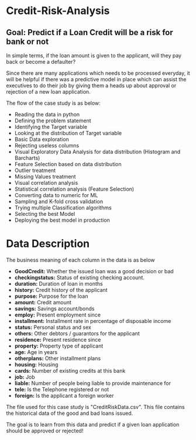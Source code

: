 # Credit-Risk-Analysis

## Goal: Predict if a Loan Credit will be a risk for bank or not

In simple terms, if the loan amount is given to the applicant, will they pay back or become a defaulter?

Since there are many applications which needs to be processed everyday, it will be helpful if there was a predictive model in place which can assist the executives to do their job by giving them a heads up about approval or rejection of a new loan application.

The flow of the case study is as below:

* Reading the data in python
* Defining the problem statement
* Identifying the Target variable
* Looking at the distribution of Target variable
* Basic Data exploration
* Rejecting useless columns
* Visual Exploratory Data Analysis for data distribution (Histogram and Barcharts)
* Feature Selection based on data distribution
* Outlier treatment
* Missing Values treatment
* Visual correlation analysis
* Statistical correlation analysis (Feature Selection)
* Converting data to numeric for ML
* Sampling and K-fold cross validation
* Trying multiple Classification algorithms
* Selecting the best Model
* Deploying the best model in production

# Data Description

The business meaning of each column in the data is as below

* **GoodCredit:** Whether the issued loan was a good decision or bad
* **checkingstatus:** Status of existing checking account.
* **duration:** Duration of loan in months
* **history:** Credit history of the applicant
* **purpose:** Purpose for the loan
* **amount:** Credit amount
* **savings:** Savings account/bonds
* **employ:** Present employment since
* **installment:** Installment rate in percentage of disposable income
* **status:** Personal status and sex
* **others:** Other debtors / guarantors for the applicant
* **residence:** Present residence since
* **property:** Property type of applicant
* **age:** Age in years
* **otherplans:** Other installment plans
* **housing:** Housing
* **cards:** Number of existing credits at this bank
* **job:** Job
* **liable:** Number of people being liable to provide maintenance for
* **tele:** Is the Telephone registered or not
* **foreign:** Is the applicant a foreign worker

The file used for this case study is "CreditRiskData.csv". This file contains the historical data of the good and bad loans issued.

The goal is to learn from this data and predict if a given loan application should be approved or rejected!
